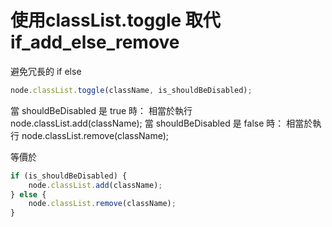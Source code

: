 # 使用classList.toggle 取代 if_add_else_remove
避免冗長的 if else

```js
node.classList.toggle(className, is_shouldBeDisabled);
```

當 shouldBeDisabled 是 true 時： 相當於執行 node.classList.add(className);
當 shouldBeDisabled 是 false 時： 相當於執行 node.classList.remove(className);

等價於

```js
if (is_shouldBeDisabled) {
    node.classList.add(className);
} else {
    node.classList.remove(className);
}
```